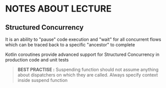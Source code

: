 # NOTES ABOUT LECTURE

## Structured Concurrency

It is an ability to "pause" code execution and "wait" for all concurrent flows which can be traced
back to a specific "ancestor" to complete

Kotlin coroutines provide advanced support for Structured Concurrency in production code and
unit tests

> **BEST PRACTISE :** Suspending function should not assume anything about dispatchers on which
they are called. Always specify context inside suspend function